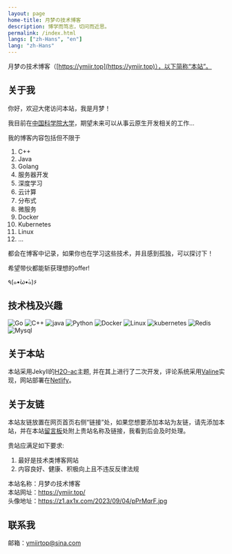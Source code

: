 ```yaml
---
layout: page
home-title: 月梦の技术博客
description: 博学而笃志，切问而近思。
permalink: /index.html
langs: ["zh-Hans", "en"]
lang: "zh-Hans"
---
```



月梦の技术博客（[https://ymiir.top](https://ymiir.top)），以下简称“本站”。

## 关于我

你好，欢迎大佬访问本站，我是月梦！

我目前在[中国科学院大学](https://www.ucas.ac.cn/)，期望未来可以从事云原生开发相关的工作...

我的博客内容包括但不限于
1. C++  
2. Java  
3. Golang  
4. 服务器开发  
5. 深度学习  
6. 云计算  
7. 分布式  
8. 微服务  
9. Docker  
10. Kubernetes  
11. Linux 
12. ...

都会在博客中记录，如果你也在学习这些技术，并且感到孤独，可以探讨下！

希望带伙都能斩获理想的offer!

٩(๑•̀ω•́๑)۶

## 技术栈及兴趣
<img src="{{ site.baseurl }}/assets/icons/go.svg" alt="Go" class="interest">
<img src="{{ site.baseurl }}/assets/icons/cplusplus.svg" alt="C++" class="interest">
<img src="{{ site.baseurl }}/assets/icons/java.svg" alt="java" class="interest">
<img src="{{ site.baseurl }}/assets/icons/python.svg" alt="Python" class="interest">
<img src="{{ site.baseurl }}/assets/icons/docker.svg" alt="Docker" class="interest">
<img src="{{ site.baseurl }}/assets/icons/linux.svg" alt="Linux" class="interest">
<img src="{{ site.baseurl }}/assets/icons/kubernetes.svg" alt="kubernetes" class="interest">
<img src="{{ site.baseurl }}/assets/icons/redis.svg" alt="Redis" class="interest">
<img src="{{ site.baseurl }}/assets/icons/mysql.svg" alt="Mysql" class="interest">


## 关于本站

本站采用Jekyll的[H2O-ac](https://github.com/zhonger/jekyll-theme-H2O-ac)主题, 并在其上进行了二次开发，评论系统采用[Valine](https://valine.js.org/)实现，网站部署在[Netlify](https://www.netlify.com/)。  

## 关于友链

本站友链放置在网页首页右侧“链接”处，如果您想要添加本站为友链，请先添加本站，并在本站[留言板](https://ymiir.netlify.app/%E5%8D%9A%E5%AE%A2%E5%BB%BA%E7%AB%99/lam)处附上贵站名称及链接，我看到后会及时处理。  

贵站应满足如下要求:  
1. 最好是技术类博客网站  
2. 内容良好、健康、积极向上且不违反反律法规  

本站名称：月梦の技术博客  
本站网址：https://ymiir.top/  
头像地址：https://z1.ax1x.com/2023/09/04/pPrMqrF.jpg  

## 联系我

邮箱：ymiirtop@sina.com
